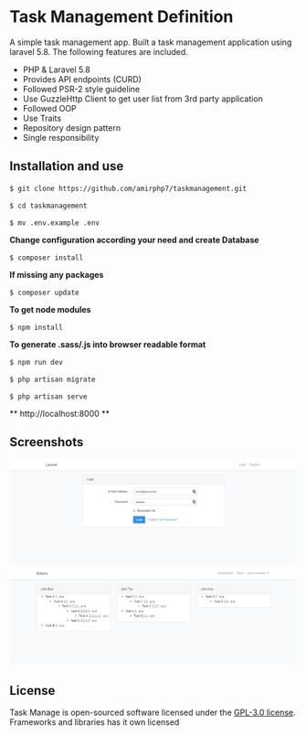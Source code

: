 # Task Management Definition
A simple task management app. Built a task management application using laravel 5.8. The following features are included.

<ul>
    <li> PHP & Laravel 5.8</li>
    <li>Provides API endpoints (CURD)</li>
    <li>Followed PSR-2 style guideline</li>
    <li>Use GuzzleHttp Client to get user list from 3rd party application</li>
    <li>Followed OOP</li>
    <li>Use Traits</li>
    <li>Repository design pattern</li>
    <li>Single responsibility</li>
</ul>

## Installation and use

```
$ git clone https://github.com/amirphp7/taskmanagement.git
```
```
$ cd taskmanagement
```
```
$ mv .env.example .env
```
**Change configuration according your need and create Database**
```
$ composer install
```
**If missing any packages**
```
$ composer update
```
**To get node modules**
```
$ npm install
```
**To generate .sass/.js into browser readable format**
```
$ npm run dev
```
```
$ php artisan migrate
```
```
$ php artisan serve
```
**  http://localhost:8000 **

## Screenshots
<img src="public/screenshots/1.png" alt="">
<img src="public/screenshots/2.png" alt="">

## License
Task Manage is open-sourced software licensed under the [GPL-3.0 license](https://opensource.org/licenses/GPL-3.0).
Frameworks and libraries has it own licensed
